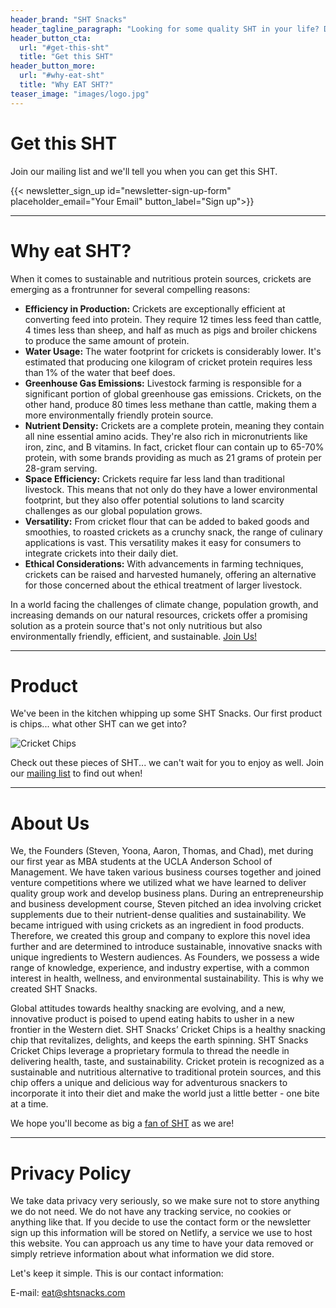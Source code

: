 ```yaml
---
header_brand: "SHT Snacks"
header_tagline_paragraph: "Looking for some quality SHT in your life? Discover SHT Snacks, where Simple isn’t boring, Honest is delicious, and Tasty does a little dance for the planet. It’s the SHT you never knew you needed!"
header_button_cta:
  url: "#get-this-sht"
  title: "Get this SHT"
header_button_more:
  url: "#why-eat-sht"
  title: "Why EAT SHT?"
teaser_image: "images/logo.jpg"
---
```


# Get this SHT

Join our mailing list and we'll tell you when you can get this SHT.

{{< newsletter_sign_up id="newsletter-sign-up-form" placeholder_email="Your Email" button_label="Sign up">}}

---

# Why eat SHT?

When it comes to sustainable and nutritious protein sources, crickets are emerging as a frontrunner for several compelling reasons:

- **Efficiency in Production:** Crickets are exceptionally efficient at converting feed into protein. They require 12 times less feed than cattle, 4 times less than sheep, and half as much as pigs and broiler chickens to produce the same amount of protein.
- **Water Usage:** The water footprint for crickets is considerably lower. It's estimated that producing one kilogram of cricket protein requires less than 1% of the water that beef does.
- **Greenhouse Gas Emissions:** Livestock farming is responsible for a significant portion of global greenhouse gas emissions. Crickets, on the other hand, produce 80 times less methane than cattle, making them a more environmentally friendly protein source.
- **Nutrient Density:** Crickets are a complete protein, meaning they contain all nine essential amino acids. They're also rich in micronutrients like iron, zinc, and B vitamins. In fact, cricket flour can contain up to 65-70% protein, with some brands providing as much as 21 grams of protein per 28-gram serving.
- **Space Efficiency:** Crickets require far less land than traditional livestock. This means that not only do they have a lower environmental footprint, but they also offer potential solutions to land scarcity challenges as our global population grows.
- **Versatility:** From cricket flour that can be added to baked goods and smoothies, to roasted crickets as a crunchy snack, the range of culinary applications is vast. This versatility makes it easy for consumers to integrate crickets into their daily diet.
- **Ethical Considerations:** With advancements in farming techniques, crickets can be raised and harvested humanely, offering an alternative for those concerned about the ethical treatment of larger livestock.

In a world facing the challenges of climate change, population growth, and increasing demands on our natural resources, crickets offer a promising solution as a protein source that's not only nutritious but also environmentally friendly, efficient, and sustainable. [Join Us!](#get-this-sht)

---

# Product

We've been in the kitchen whipping up some SHT Snacks. Our first product is chips... what other SHT can we get into?

![Cricket Chips](images/product.jpg)

Check out these pieces of SHT... we can't wait for you to enjoy as well. Join our [mailing list](#get-this-sht) to find out when!

---
# About Us

We, the Founders (Steven, Yoona, Aaron, Thomas, and Chad), met during our first year as MBA students at the UCLA Anderson School of Management. We have taken various business courses together and joined venture competitions where we utilized what we have learned to deliver quality group work and develop business plans. During an entrepreneurship and business development course, Steven pitched an idea involving cricket supplements due to their nutrient-dense qualities and sustainability. We became intrigued with using crickets as an ingredient in food products. Therefore, we created this group and company to explore this novel idea further and are determined to introduce sustainable, innovative snacks with unique ingredients to Western audiences. As Founders, we possess a wide range of knowledge, experience, and industry expertise, with a common interest in health, wellness, and environmental sustainability. This is why we created SHT Snacks.

Global attitudes towards healthy snacking are evolving, and a new, innovative product is poised to upend eating habits to usher in a new frontier in the Western diet. SHT Snacks’ Cricket Chips is a healthy snacking chip that revitalizes, delights, and keeps the earth spinning. SHT Snacks Cricket Chips leverage a proprietary formula to thread the needle in delivering health, taste, and sustainability. Cricket protein is recognized as a sustainable and nutritious alternative to traditional protein sources, and this chip offers a unique and delicious way for adventurous snackers to incorporate it into their diet and make the world just a little better - one bite at a time.

We hope you'll become as big a [fan of SHT](#get-this-sht) as we are!

---

# Privacy Policy

We take data privacy very seriously, so we make sure not to store anything we do not need. We do not have any tracking service, no cookies or anything like that. If you decide to use the contact form or the newsletter sign up this information will be stored on Netlify, a service we use to host this website. You can approach us any time to have your data removed or simply retrieve information about what information we did store.

Let's keep it simple. This is our contact information:

E-mail: eat@shtsnacks.com